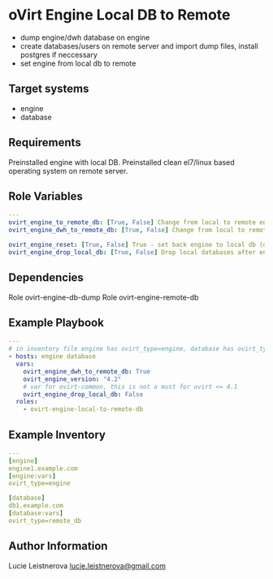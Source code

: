 oVirt Engine Local DB to Remote
===============================

- dump engine/dwh database on engine
- create databases/users on remote server and import dump files, install postgres if neccessary
- set engine from local db to remote

Target systems
--------------

* engine
* database

Requirements
------------

Preinstalled engine with local DB.
Preinstalled clean el7/linux based operating system on remote server.

Role Variables
--------------

```yaml
---
ovirt_engine_to_remote_db: [True, False] Change from local to remote engine database (default: True)
ovirt_engine_dwh_to_remote_db: [True, False] Change from local to remote DWH database (default: False)

ovirt_engine_reset: [True, False] True - set back engine to local db (default: False)
ovirt_engine_drop_local_db: [True, False] Drop local databases after engine is set to remote db, dump will be stored (default: True)
```

Dependencies
------------

Role ovirt-engine-db-dump
Role ovirt-engine-remote-db

Example Playbook
----------------

```yaml
---
# in inventory file engine has ovirt_type=engine, database has ovirt_type=remote_db
- hosts: engine database
  vars:
    ovirt_engine_dwh_to_remote_db: True
    ovirt_engine_version: "4.2"
    # var for ovirt-common, this is not a must for ovirt <= 4.1
    ovirt_engine_drop_local_db: False
  roles:
    - ovirt-engine-local-to-remote-db
```

Example Inventory
----------------

```yaml
---
[engine]
engine1.example.com
[engine:vars]
ovirt_type=engine

[database]
db1.example.com
[database:vars]
ovirt_type=remote_db
```

Author Information
------------------

Lucie Leistnerova
lucie.leistnerova@gmail.com
